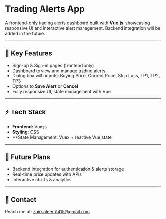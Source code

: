 #  Trading Alerts App

A frontend-only trading alerts dashboard built with **Vue.js**, showcasing responsive UI and interactive alert management. Backend integration will be added in the future.

---

## 🔑 Key Features

- Sign-up & Sign-in pages (frontend only)  
- Dashboard to view and manage trading alerts  
- Dialog box with inputs: Buying Price, Current Price, Stop Loss, TP1, TP2, TP3  
- Options to **Save Alert** or **Cancel**  
- Fully responsive UI, state management with Vue  

---

## ⚡ Tech Stack

- **Frontend:** Vue.js  
- **Styling:** CSS  
- **State Management: Vuex + reactive Vue state

---

## 📂 Future Plans

- Backend integration for authentication & alerts storage  
- Real-time price updates with APIs  
- Interactive charts & analytics  

---

## 📧 Contact

Reach me at: [zainsaleem1415@gmail.com](mailto:zainsaleem1415@gmail.com)  


